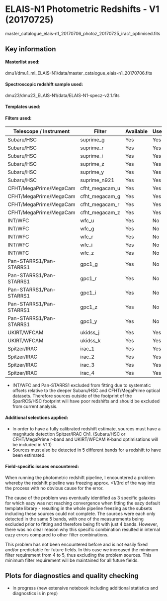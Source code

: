 # ELAIS-N1 Photometric Redshifts - V1 (20170725)

master_catalogue_elais-n1_20170706_photoz_20170725_irac1_optimised.fits

## Key information

#### Masterlist used:
dmu1/dmu1_ml_ELAIS-N1/data/master_catalogue_elais-n1_20170706.fits

#### Spectroscopic redshift sample used:
dmu23/dmu23_ELAIS-N1/data/ELAIS-N1-specz-v2.1.fits

#### Templates used:

#### Filters used:

| Telescope / Instrument | Filter         | Available | Used |
|------------------------|----------------|-----------|------|
| Subaru/HSC             | suprime_g      | Yes    | Yes   |
| Subaru/HSC             | suprime_r      | Yes    | Yes   |
| Subaru/HSC             | suprime_i      | Yes    | Yes   |
| Subaru/HSC             | suprime_z      | Yes    | Yes   |
| Subaru/HSC             | suprime_y      | Yes    | Yes   |
| Subaru/HSC             | suprime_n921   | Yes    | Yes   |
| CFHT/MegaPrime/MegaCam | cfht_megacam_u | Yes    | Yes   |
| CFHT/MegaPrime/MegaCam | cfht_megacam_g | Yes    | Yes   |
| CFHT/MegaPrime/MegaCam | cfht_megacam_r | Yes    | Yes   |
| CFHT/MegaPrime/MegaCam | cfht_megacam_z | Yes    | Yes   |
| INT/WFC                | wfc_u          | Yes    | No    |
| INT/WFC                | wfc_g          | Yes    | No    |
| INT/WFC                | wfc_r          | Yes    | No    |
| INT/WFC                | wfc_i          | Yes    | No    |
| INT/WFC                | wfc_z          | Yes    | No    |
| Pan-STARRS1/Pan-STARRS1| gpc1_g         | Yes    | No    |
| Pan-STARRS1/Pan-STARRS1| gpc1_r         | Yes    | No    |
| Pan-STARRS1/Pan-STARRS1| gpc1_i         | Yes    | No    |
| Pan-STARRS1/Pan-STARRS1| gpc1_z         | Yes    | No    |
| Pan-STARRS1/Pan-STARRS1| gpc1_y         | Yes    | No    |
| UKIRT/WFCAM            | ukidss_j       | Yes    | Yes   |
| UKIRT/WFCAM            | ukidss_k       | Yes    | Yes   |
| Spitzer/IRAC           | irac_1         | Yes    | Yes   |
| Spitzer/IRAC           | irac_2         | Yes    | Yes   |
| Spitzer/IRAC           | irac_3         | Yes    | Yes   |
| Spitzer/IRAC           | irac_4         | Yes    | Yes   |

- INT/WFC and Pan-STARRS1 excluded from fitting due to systematic offsets
relative to the deeper Subaru/HSC and CFHT/MegaPrime optical datasets. Therefore sources outside of the footprint of the SparRCS/HSC footprint will have poor redshifts and should be excluded from current analysis.

#### Additional selections applied:
 - In order to have a fully calibrated redshift estimate, sources must have a
 magnitude detection Spitzer/IRAC Ch1. (Subaru/HSC or CFHT/MegaPrime r-band and UKIRT/WFCAM K-band optimisations will be included in V1.1)
 - Sources must also be detected in 5 different bands for a redshift to have been estimated.


#### Field-specific issues encountered:
When running the photometric redshift pipeline, I encountered a problem whereby the redshift pipeline was freezing approx. <1/3rd of the way into the process with no obvious cause for the error.

The cause of the problem was eventually identified as 3 specific galaxies for which eazy was not reaching convergence when fitting the eazy default template library - resulting in the whole pipeline freezing as the subsets including these sources could not complete. The sources were each only detected in the same 5 bands, with one of the measurements being excluded prior to fitting and therefore being fit with just 4 bands. However, there was no clear reason why this specific combination resulted in internal eazy errors compared to other filter combinations.

This problem has not been encountered before and is not easily fixed and/or predictable for future fields. In this case we increased the minimum filter requirement from 4 to 5, thus excluding the problem sources. This minimum filter requirement will be maintained for all future fields.

## Plots for diagnostics and quality checking

- In progress (new extensive notebook including additional statistics and diagnostics is in prep)
